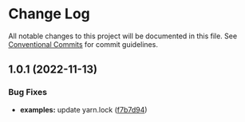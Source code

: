 # Change Log

All notable changes to this project will be documented in this file.
See [Conventional Commits](https://conventionalcommits.org) for commit guidelines.

## 1.0.1 (2022-11-13)

### Bug Fixes

- **examples:** update yarn.lock ([f7b7d94](https://github.com/leanjs/leanjs/commit/f7b7d94c5303fbae33be68ff9ee6235a356f3e44))
